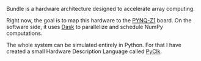 Bundle is a hardware architecture designed to accelerate array computing.

Right now, the goal is to map this hardware to the [PYNQ-Z1](http://www.pynq.io) board. On the software side, it uses [Dask](https://dask.pydata.org) to parallelize and schedule NumPy computations.

The whole system can be simulated entirely in Python. For that I have created a small Hardware Description Language called [PyClk](https://github.com/davidbrochart/pyclk).
